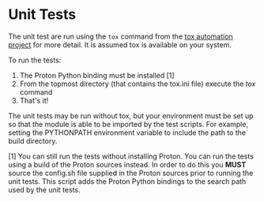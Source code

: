 # Unit Tests #

The unit test are run using the `tox` command from the [tox automation
project](https://testrun.org/tox/latest) for more detail.  It is
assumed tox is available on your system.

To run the tests:

1. The Proton Python binding must be installed [1]
2. From the topmost directory (that contains the tox.ini file) execute the *tox* command
3. That's it!

The unit tests may be run without tox, but your environment must be
set up so that the module is able to be imported by the test scripts.
For example, setting the PYTHONPATH environment variable to include
the path to the build directory.

[1] You can still run the tests without installing Proton.  You can
run the tests using a build of the Proton sources instead.  In order
to do this you **MUST** source the config.sh file supplied in the
Proton sources prior to running the unit tests.  This script adds the
Proton Python bindings to the search path used by the unit tests.
